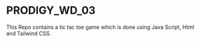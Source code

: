 # PRODIGY_WD_03
This Repo contains a tic tac toe game which is done using Java Script, Html and Tailwind CSS.
